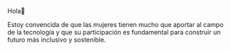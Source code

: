 Hola👋

Estoy convencida de que las mujeres tienen mucho que aportar al campo de la tecnología 
y que su participación es fundamental para construir un futuro más inclusivo y sostenible. 
